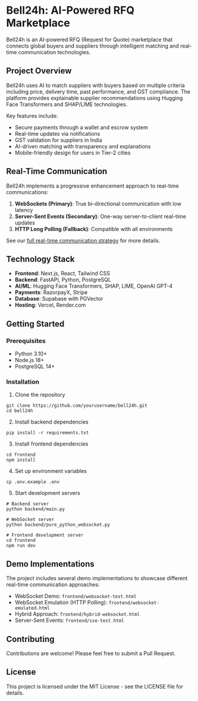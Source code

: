# Bell24h: AI-Powered RFQ Marketplace

Bell24h is an AI-powered RFQ (Request for Quote) marketplace that connects global buyers and suppliers through intelligent matching and real-time communication technologies.

## Project Overview

Bell24h uses AI to match suppliers with buyers based on multiple criteria including price, delivery time, past performance, and GST compliance. The platform provides explainable supplier recommendations using Hugging Face Transformers and SHAP/LIME technologies.

Key features include:
- Secure payments through a wallet and escrow system
- Real-time updates via notifications
- GST validation for suppliers in India
- AI-driven matching with transparency and explanations
- Mobile-friendly design for users in Tier-2 cities

## Real-Time Communication

Bell24h implements a progressive enhancement approach to real-time communications:

1. **WebSockets (Primary)**: True bi-directional communication with low latency
2. **Server-Sent Events (Secondary)**: One-way server-to-client real-time updates
3. **HTTP Long Polling (Fallback)**: Compatible with all environments

See our [full real-time communication strategy](docs/real-time-communication-strategy.md) for more details.

## Technology Stack

- **Frontend**: Next.js, React, Tailwind CSS
- **Backend**: FastAPI, Python, PostgreSQL
- **AI/ML**: Hugging Face Transformers, SHAP, LIME, OpenAI GPT-4
- **Payments**: RazorpayX, Stripe
- **Database**: Supabase with PGVector
- **Hosting**: Vercel, Render.com

## Getting Started

### Prerequisites

- Python 3.10+
- Node.js 18+
- PostgreSQL 14+

### Installation

1. Clone the repository
```
git clone https://github.com/yourusername/bell24h.git
cd bell24h
```

2. Install backend dependencies
```
pip install -r requirements.txt
```

3. Install frontend dependencies
```
cd frontend
npm install
```

4. Set up environment variables
```
cp .env.example .env
```

5. Start development servers
```
# Backend server
python backend/main.py

# WebSocket server
python backend/pure_python_websocket.py

# Frontend development server
cd frontend
npm run dev
```

## Demo Implementations

The project includes several demo implementations to showcase different real-time communication approaches:

- WebSocket Demo: `frontend/websocket-test.html`
- WebSocket Emulation (HTTP Polling): `frontend/websocket-emulated.html`
- Hybrid Approach: `frontend/hybrid-websocket.html`
- Server-Sent Events: `frontend/sse-test.html`

## Contributing

Contributions are welcome! Please feel free to submit a Pull Request.

## License

This project is licensed under the MIT License - see the LICENSE file for details.